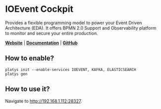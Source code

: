 # IOEvent Cockpit 

Provides a flexible programming model to power your Event Driven Architecture (EDA). It offers BPMN 2.0 Support and Observability platform to monitor and secure your entire production.

**[Website](https://www.ioevent.io/)** | **[Documentation](https://doc.ioevent.io/)** | **[GitHub](https://github.com/ioevent-io/ioevent-spring-starter)**

## How to enable?

```
platys init --enable-services IOEVENT, KAFKA, ELASTICSEARCH
platys gen
```

## How to use it?

Navigate to <http://192.168.1.112:28327>.
